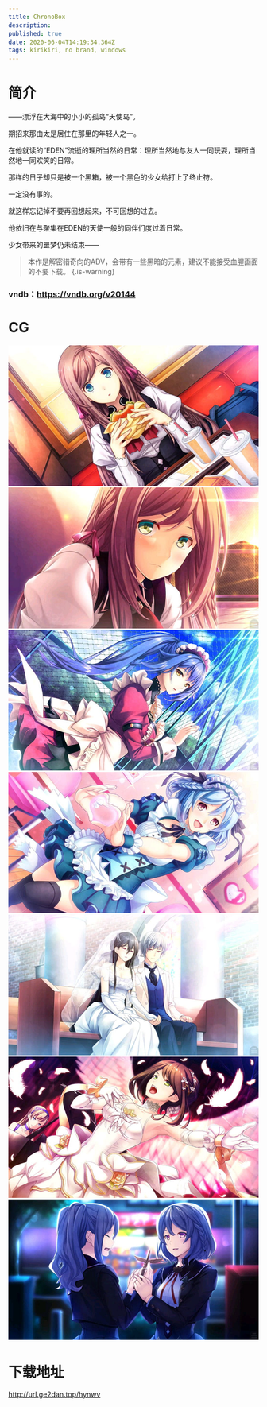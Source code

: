 ```yaml
---
title: ChronoBox
description: 
published: true
date: 2020-06-04T14:19:34.364Z
tags: kirikiri, no brand, windows
---
```


# 简介
——漂浮在大海中的小小的孤岛“天使岛”。

期招来那由太是居住在那里的年轻人之一。

在他就读的“EDEN”流逝的理所当然的日常：理所当然地与友人一同玩耍，理所当然地一同欢笑的日常。

那样的日子却只是被一个黑箱，被一个黑色的少女给打上了终止符。

一定没有事的。

就这样忘记掉不要再回想起来，不可回想的过去。

他依旧在与聚集在EDEN的天使一般的同伴们度过着日常。

少女带来的噩梦仍未结束——

> 本作是解密猎奇向的ADV，会带有一些黑暗的元素，建议不能接受血腥画面的不要下载。 
{.is-warning}
### vndb：https://vndb.org/v20144

# CG
![1.jpg](/pic/chronobox/1.jpg)
![2.jpg](/pic/chronobox/2.jpg)
![3.jpg](/pic/chronobox/3.jpg)
![4.jpg](/pic/chronobox/4.jpg)
![5.jpg](/pic/chronobox/5.jpg)
![6.jpg](/pic/chronobox/6.jpg)
![7.jpg](/pic/chronobox/7.jpg)

# 下载地址
http://url.ge2dan.top/hynwv